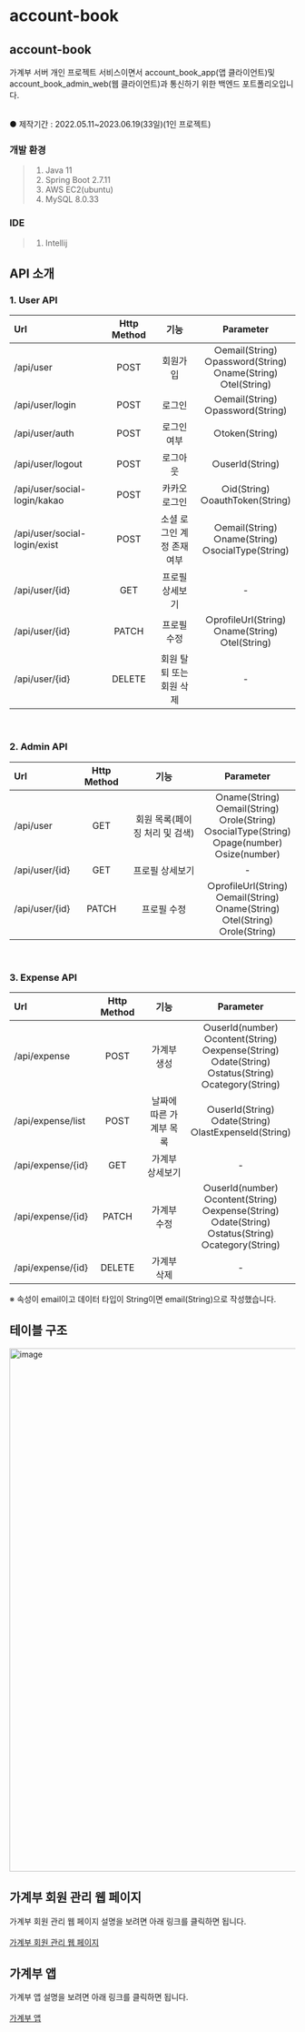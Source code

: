 # account-book

## account-book
가계부 서버 개인 프로젝트 서비스이면서 account_book_app(앱 클라이언트)및 account_book_admin_web(웹 클라이언트)과 통신하기 위한 백엔드 포트폴리오입니다.

<br>
● 제작기간 : 2022.05.11~2023.06.19(33일)(1인 프로젝트)

### 개발 환경
> 1. Java 11<br/>
> 2. Spring Boot 2.7.11<br/>
> 3. AWS EC2(ubuntu)<br/>
> 4. MySQL 8.0.33

### IDE
> 1. Intellij<br/>

## API 소개
### 1. User API
|Url|Http Method|기능|Parameter
|:---|:---:|:---:|:---:|
|/api/user|POST|회원가입|○email(String)<br/> ○password(String)<br/> ○name(String)<br/> ○tel(String)
|/api/user/login|POST|로그인|○email(String)<br/> ○password(String)
|/api/user/auth|POST|로그인 여부|○token(String)
|/api/user/logout|POST|로그아웃|○userId(String)
|/api/user/social-login/kakao|POST|카카오 로그인|○id(String)<br/> ○oauthToken(String)
|/api/user/social-login/exist|POST|소셜 로그인 계정 존재여부|○email(String)<br/> ○name(String)<br/> ○socialType(String)
|/api/user/{id}|GET|프로필 상세보기|-
|/api/user/{id}|PATCH|프로필 수정|○profileUrl(String)<br/> ○name(String)<br/> ○tel(String)<br/>
|/api/user/{id}|DELETE|회원 탈퇴 또는 회원 삭제|-
<br/>

### 2. Admin API
|Url|Http Method|기능|Parameter
|:---|:---:|:---:|:---:|
|/api/user|GET|회원 목록(페이징 처리 및 검색)| ○name(String)<br/> ○email(String)<br/> ○role(String)<br/> ○socialType(String)<br/> ○page(number)<br/> ○size(number) 
|/api/user/{id}|GET|프로필 상세보기|-
|/api/user/{id}|PATCH|프로필 수정|○profileUrl(String)<br/> ○email(String)<br/> ○name(String)<br/> ○tel(String)<br/> ○role(String)<br/>
<br/>

### 3. Expense API
|Url|Http Method|기능|Parameter
|:---|:---:|:---:|:---:|
|/api/expense|POST|가계부 생성| ○userId(number)<br/> ○content(String)<br/> ○expense(String)<br/> ○date(String)<br/> ○status(String)<br/> ○category(String) 
|/api/expense/list|POST|날짜에 따른 가계부 목록| ○userId(String)<br/> ○date(String)<br/> ○lastExpenseId(String)
|/api/expense/{id}|GET|가계부 상세보기|-
|/api/expense/{id}|PATCH|가계부 수정|○userId(number)<br/> ○content(String)<br/> ○expense(String)<br/> ○date(String)<br/> ○status(String)<br/> ○category(String) 
|/api/expense/{id}|DELETE|가계부 삭제|-

※ 속성이 email이고 데이터 타입이 String이면 email(String)으로 작성했습니다.

## 테이블 구조
<img width="920" alt="image" src="https://github.com/seongchangkim/account-book/assets/74657556/799e6723-5fce-4194-9372-4c356592b66d">

## 가계부 회원 관리 웹 페이지
가계부 회원 관리 웹 페이지 설명을 보려면 아래 링크를 클릭하면 됩니다.
<br/><br/>
<a href="https://github.com/seongchangkim/account_book_admin_web">가계부 회원 관리 웹 페이지</a>
<br/>

## 가계부 앱
가계부 앱 설명을 보려면 아래 링크를 클릭하면 됩니다.
<br/><br/>
<a href="https://github.com/seongchangkim/account_book_app">가계부 앱</a>



